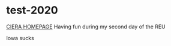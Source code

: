 # test-2020
[CIERA HOMEPAGE](https://ciera.northwestern.edu/)
Having fun during my second day of the REU

Iowa sucks
